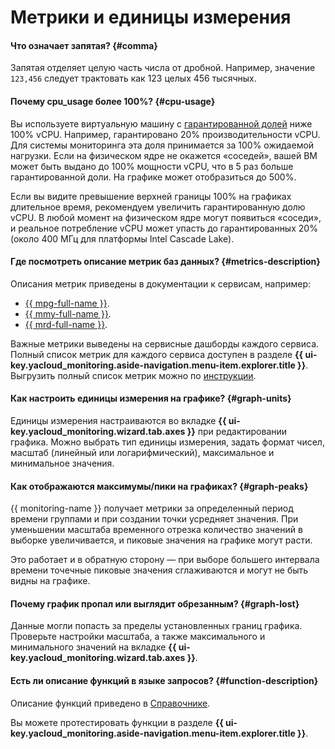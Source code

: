 # Метрики и единицы измерения

#### Что означает запятая? {#comma}

Запятая отделяет целую часть числа от дробной. Например, значение `123,456` следует трактовать как 123 целых 456 тысячных.

#### Почему cpu_usage более 100%? {#cpu-usage}

Вы используете виртуальную машину с [гарантированной долей](../../compute/concepts/performance-levels.md) ниже 100% vCPU. Например, гарантировано 20% производительности vCPU. Для системы мониторинга эта доля принимается за 100% ожидаемой нагрузки. Если на физическом ядре не окажется «соседей», вашей ВМ может быть выдано до 100% мощности vCPU, что в 5 раз больше гарантированной доли. На графике может отобразиться до 500%.

Если вы видите превышение верхней границы 100% на графиках длительное время, рекомендуем увеличить гарантированную долю vCPU. В любой момент на физическом ядре могут появиться «соседи», и реальное потребление vCPU может упасть до гарантированных 20% (около 400 МГц для платформы Intel Cascade Lake).

#### Где посмотреть описание метрик баз данных? {#metrics-description}

Описания метрик приведены в документации к сервисам, например:
* [{{ mpg-full-name }}](../../managed-postgresql/operations/monitoring.md).
* [{{ mmy-full-name }}](../../managed-mysql/operations/monitoring.md).
* [{{ mrd-full-name }}](../../managed-redis/operations/monitoring.md).

Важные метрики выведены на сервисные дашборды каждого сервиса. Полный список метрик для каждого сервиса доступен в разделе **{{ ui-key.yacloud_monitoring.aside-navigation.menu-item.explorer.title }}**. Выгрузить полный список метрик можно по [инструкции](../../monitoring/operations/metric/list.md).

#### Как настроить единицы измерения на графике? {#graph-units}

Единицы измерения настраиваются во вкладке **{{ ui-key.yacloud_monitoring.wizard.tab.axes }}** при редактировании графика. Можно выбрать тип единицы измерения, задать формат чисел, масштаб (линейный или логарифмический), максимальное и минимальное значения.

#### Как отображаются максимумы/пики на графиках? {#graph-peaks}

{{ monitoring-name }} получает метрики за определенный период времени группами и при создании точки усредняет значения. При уменьшении масштаба временного отрезка количество значений в выборке увеличивается, и пиковые значения на графике могут расти.

Это работает и в обратную сторону — при выборе большего интервала времени точечные пиковые значения сглаживаются и могут не быть видны на графике.

#### Почему график пропал или выглядит обрезанным? {#graph-lost}

Данные могли попасть за пределы установленных границ графика. Проверьте настройки масштаба, а также максимального и минимального значений на вкладке **{{ ui-key.yacloud_monitoring.wizard.tab.axes }}**.

#### Есть ли описание функций в языке запросов? {#function-description}

Описание функций приведено в [Справочнике](../../monitoring/concepts/querying.md#functions).

Вы можете протестировать функции в разделе **{{ ui-key.yacloud_monitoring.aside-navigation.menu-item.explorer.title }}**.
